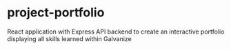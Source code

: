 # project-portfolio
React application with Express API backend to create an interactive portfolio displaying all skills learned within Galvanize
